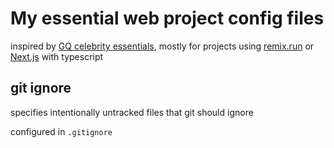 # My essential web project config files

inspired by [GQ celebrity essentials](https://www.youtube.com/playlist?list=PL0hKMB1-xkc8t5sXk1arVDl-TQslbTdEm), mostly for projects using [remix.run](https://remix.run/) or [Next.js](https://nextjs.org/) with typescript

## git ignore

specifies intentionally untracked files that git should ignore

configured in `.gitignore`
